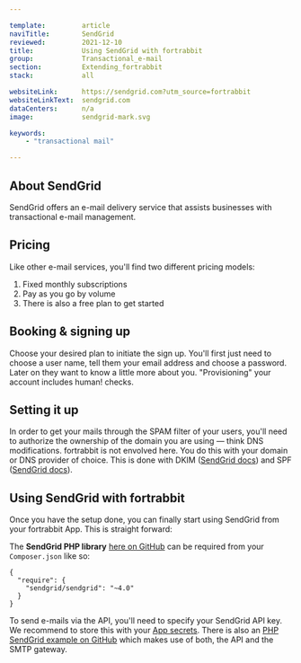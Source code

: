 ```yaml
---

template:         article
naviTitle:        SendGrid
reviewed:         2021-12-10
title:            Using SendGrid with fortrabbit
group:            Transactional_e-mail
section:          Extending_fortrabbit
stack:            all

websiteLink:      https://sendgrid.com?utm_source=fortrabbit
websiteLinkText:  sendgrid.com
dataCenters:      n/a
image:            sendgrid-mark.svg

keywords:
    - "transactional mail"

---
```



## About SendGrid

SendGrid offers an e-mail delivery service that assists businesses with transactional e-mail management.


## Pricing

Like other e-mail services, you'll find two different pricing models:

1. Fixed monthly subscriptions
2. Pay as you go by volume
3. There is also a free plan to get started


## Booking & signing up

Choose your desired plan to initiate the sign up. You'll first just need to choose a user name, tell them your email address and choose a password. Later on they want to know a little more about you. "Provisioning" your account includes human! checks.

## Setting it up

In order to get your mails through the SPAM filter of your users, you'll need to authorize the ownership of the domain you are using — think DNS modifications. fortrabbit is not envolved here. You do this with your domain or DNS provider of choice. This is done with DKIM ([SendGrid docs](https://sendgrid.com/docs/Glossary/dkim.html)) and SPF ([SendGrid docs](https://sendgrid.com/docs/Glossary/spf.html)).



## Using SendGrid with fortrabbit

Once you have the setup done, you can finally start using SendGrid from your fortrabbit App. This is straight forward:

The **SendGrid PHP library** [here on GitHub](https://github.com/sendgrid/sendgrid-php) can be required from your `Composer.json` like so:

```
{
  "require": {
    "sendgrid/sendgrid": "~4.0"
  }
}
```

To send e-mails via the API, you'll need to specify your SendGrid API key. We recommend to store this with your [App secrets](/secrets). There is also an [PHP SendGrid example on GitHub](https://github.com/sendgrid/sendgrid-php-example) which makes use of both, the API and the SMTP gateway.

